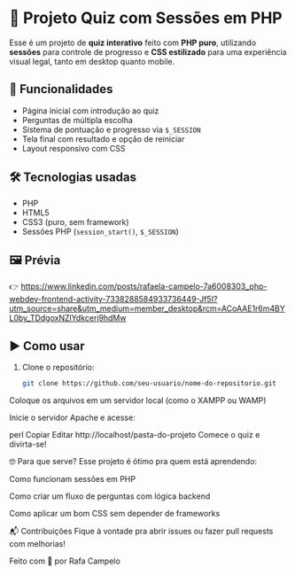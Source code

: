 # 🧠 Projeto Quiz com Sessões em PHP

Esse é um projeto de **quiz interativo** feito com **PHP puro**, utilizando **sessões** para controle de progresso e **CSS estilizado** para uma experiência visual legal, tanto em desktop quanto mobile.

## 🚀 Funcionalidades

- Página inicial com introdução ao quiz
- Perguntas de múltipla escolha
- Sistema de pontuação e progresso via `$_SESSION`
- Tela final com resultado e opção de reiniciar
- Layout responsivo com CSS

## 🛠 Tecnologias usadas

- PHP
- HTML5
- CSS3 (puro, sem framework)
- Sessões PHP (`session_start()`, `$_SESSION`)

## 🖼 Prévia

👉 https://www.linkedin.com/posts/rafaela-campelo-7a6008303_php-webdev-frontend-activity-7338288584933736449-Jf5I?utm_source=share&utm_medium=member_desktop&rcm=ACoAAE1r6m4BYL0by_TDdgoxNZlYdkcerj9hdMw

## ▶️ Como usar

1. Clone o repositório:
   ```bash
   git clone https://github.com/seu-usuario/nome-do-repositorio.git

Coloque os arquivos em um servidor local (como o XAMPP ou WAMP)

Inicie o servidor Apache e acesse:

perl
Copiar
Editar
http://localhost/pasta-do-projeto
Comece o quiz e divirta-se!

🤓 Para que serve?
Esse projeto é ótimo pra quem está aprendendo:

Como funcionam sessões em PHP

Como criar um fluxo de perguntas com lógica backend

Como aplicar um bom CSS sem depender de frameworks

📬 Contribuições
Fique à vontade pra abrir issues ou fazer pull requests com melhorias!

Feito com 💖 por Rafa Campelo



